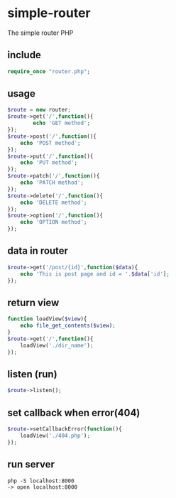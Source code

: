 # simple-router
The simple router PHP

## include
```php
require_once "router.php";
```
## usage
```php
$route = new router;
$route->get('/',function(){
     	echo 'GET method';
});
$route->post('/',function(){
	echo 'POST method';
});
$route->put('/',function(){
	echo 'PUT method';
});
$route->patch('/',function(){
	echo 'PATCH method';
});
$route->delete('/',function(){
	echo 'DELETE method';
});
$route->option('/',function(){
	echo 'OPTION method';
});
```
## data in router
```php
$route->get('/post/{id}',function($data){
	echo 'This is post page and id = '.$data['id'];
});
```
## return view
```php
function loadView($view){
	echo file_get_contents($view);
}
$route->get('/',function(){
	loadView('./dir_name');
});
```
## listen (run)
```php
$route->listen();
```

## set callback when error(404)
```php
$route->setCallbackError(function(){
	loadView('./404.php');
});
```
## run server
```
php -S localhost:8000
-> open localhost:8000
```



